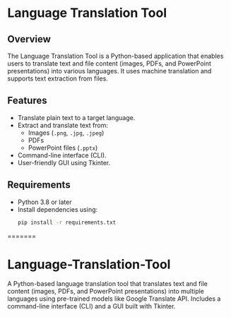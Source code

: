 # Language Translation Tool

## Overview
The Language Translation Tool is a Python-based application that enables users to translate text and file content (images, PDFs, and PowerPoint presentations) into various languages. It uses machine translation and supports text extraction from files.

## Features
- Translate plain text to a target language.
- Extract and translate text from:
  - Images (`.png`, `.jpg`, `.jpeg`)
  - PDFs
  - PowerPoint files (`.pptx`)
- Command-line interface (CLI).
- User-friendly GUI using Tkinter.

## Requirements
- Python 3.8 or later
- Install dependencies using:
  ```bash
  pip install -r requirements.txt
=======
# Language-Translation-Tool
A Python-based language translation tool that translates text and file content (images, PDFs, and PowerPoint presentations) into multiple languages using pre-trained models like Google Translate API. Includes a command-line interface (CLI) and a GUI built with Tkinter.
